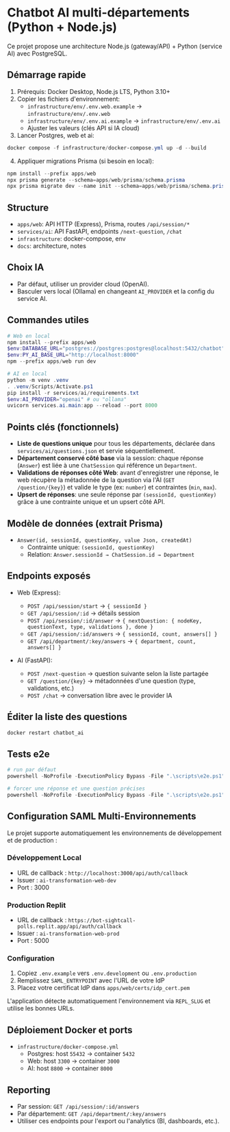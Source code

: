 # Chatbot AI multi-départements (Python + Node.js)

Ce projet propose une architecture Node.js (gateway/API) + Python (service AI) avec PostgreSQL.

## Démarrage rapide

1. Prérequis: Docker Desktop, Node.js LTS, Python 3.10+
2. Copier les fichiers d'environnement:
   - `infrastructure/env/.env.web.example` → `infrastructure/env/.env.web`
   - `infrastructure/env/.env.ai.example` → `infrastructure/env/.env.ai`
   - Ajuster les valeurs (clés API si IA cloud)
3. Lancer Postgres, web et ai:
```powershell
docker compose -f infrastructure/docker-compose.yml up -d --build
```
4. Appliquer migrations Prisma (si besoin en local):
```powershell
npm install --prefix apps/web
npx prisma generate --schema=apps/web/prisma/schema.prisma
npx prisma migrate dev --name init --schema=apps/web/prisma/schema.prisma
```

## Structure
- `apps/web`: API HTTP (Express), Prisma, routes `/api/session/*`
- `services/ai`: API FastAPI, endpoints `/next-question`, `/chat`
- `infrastructure`: docker-compose, env
- `docs`: architecture, notes

## Choix IA
- Par défaut, utiliser un provider cloud (OpenAI). 
- Basculer vers local (Ollama) en changeant `AI_PROVIDER` et la config du service AI.

## Commandes utiles
```powershell
# Web en local
npm install --prefix apps/web
$env:DATABASE_URL="postgres://postgres:postgres@localhost:5432/chatbot"
$env:PY_AI_BASE_URL="http://localhost:8000"
npm --prefix apps/web run dev

# AI en local
python -m venv .venv
. .venv/Scripts/Activate.ps1
pip install -r services/ai/requirements.txt
$env:AI_PROVIDER="openai" # ou "ollama"
uvicorn services.ai.main:app --reload --port 8000
```

## Points clés (fonctionnels)

- __Liste de questions unique__ pour tous les départements, déclarée dans `services/ai/questions.json` et servie séquentiellement.
- __Département conservé côté base__ via la session: chaque réponse (`Answer`) est liée à une `ChatSession` qui référence un `Department`.
- __Validations de réponses côté Web__: avant d'enregistrer une réponse, le web récupère la métadonnée de la question via l'AI (`GET /question/{key}`) et valide le type (ex: `number`) et contraintes (`min`, `max`).
- __Upsert de réponses__: une seule réponse par `(sessionId, questionKey)` grâce à une contrainte unique et un upsert côté API.

## Modèle de données (extrait Prisma)

- `Answer(id, sessionId, questionKey, value Json, createdAt)`
  - Contrainte unique: `(sessionId, questionKey)`
  - Relation: `Answer.sessionId → ChatSession.id → Department`

## Endpoints exposés

- Web (Express):
  - `POST /api/session/start` → `{ sessionId }`
  - `GET /api/session/:id` → détails session
  - `POST /api/session/:id/answer` → `{ nextQuestion: { nodeKey, questionText, type, validations }, done }`
  - `GET /api/session/:id/answers` → `{ sessionId, count, answers[] }`
  - `GET /api/department/:key/answers` → `{ department, count, answers[] }`

- AI (FastAPI):
  - `POST /next-question` → question suivante selon la liste partagée
  - `GET /question/{key}` → métadonnées d'une question (type, validations, etc.)
  - `POST /chat` → conversation libre avec le provider IA

## Éditer la liste des questions

 ```powershell
 docker restart chatbot_ai
 ```

## Tests e2e

  ```powershell
  # run par défaut
  powershell -NoProfile -ExecutionPolicy Bypass -File ".\scripts\e2e.ps1"

  # forcer une réponse et une question précises
  powershell -NoProfile -ExecutionPolicy Bypass -File ".\scripts\e2e.ps1" -Answer "42" -NodeKey "seniority"
  ```

## Configuration SAML Multi-Environnements

Le projet supporte automatiquement les environnements de développement et de production :

### Développement Local
- URL de callback : `http://localhost:3000/api/auth/callback`
- Issuer : `ai-transformation-web-dev`
- Port : 3000

### Production Replit
- URL de callback : `https://bot-sightcall-polls.replit.app/api/auth/callback`
- Issuer : `ai-transformation-web-prod`
- Port : 5000

### Configuration
1. Copiez `.env.example` vers `.env.development` ou `.env.production`
2. Remplissez `SAML_ENTRYPOINT` avec l'URL de votre IdP
3. Placez votre certificat IdP dans `apps/web/certs/idp_cert.pem`

L'application détecte automatiquement l'environnement via `REPL_SLUG` et utilise les bonnes URLs.

## Déploiement Docker et ports

- `infrastructure/docker-compose.yml`
  - Postgres: host `55432` → container `5432`
  - Web: host `3300` → container `3000`
  - AI: host `8800` → container `8000`

## Reporting

- Par session: `GET /api/session/:id/answers`
- Par département: `GET /api/department/:key/answers`
- Utiliser ces endpoints pour l'export ou l'analytics (BI, dashboards, etc.).

